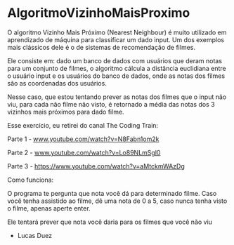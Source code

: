 # AlgoritmoVizinhoMaisProximo

O algoritmo Vizinho Mais Próximo (Nearest Neighbour) é muito utilizado em aprendizado de máquina para classificar um dado input.
Um dos exemplos mais clássicos dele é o de sistemas de recomendação de filmes.

Ele consiste em: dado um banco de dados com usuários que deram notas para um conjunto de filmes, o algoritmo cálcula a distância euclidiana entre o usuário input e os usuários do
banco de dados, onde as notas dos filmes são as coordenadas dos usuários.

Nesse caso, que estou tentando prever as notas dos filmes que o input não viu, para cada não filme não visto, é retornado a média das notas dos 3 vizinhos mais próximos para dado
filme.

Esse exercício, eu retirei do canal The Coding Train:

Parte 1 - www.youtube.com/watch?v=N8Fabn1om2k

Parte 2 - www.youtube.com/watch?v=Lo89NLmSgl0

Parte 3 - https://www.youtube.com/watch?v=aMtckmWAzDg

Como funciona: 

O programa te pergunta que nota você dá para determinado filme. Caso você tenha assistido ao filme, dê uma nota de 0 a 5, caso nunca tenha visto o filme, apenas aperte enter.

Ele tentará prever que nota você daria para os filmes que você não viu

- Lucas Duez
